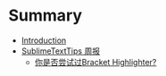 # Summary

* [Introduction](README.md)
* [SublimeTextTips 周报](sublimetexttips_zhou_bao.md)
   * [你是否尝试过Bracket Highlighter?](weekly_15_02_12.md)

